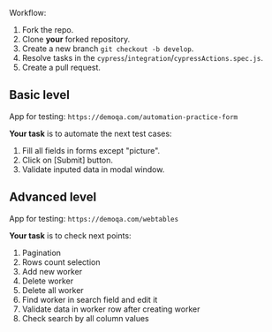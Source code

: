 Workflow:

1. Fork the repo.
1. Clone **your** forked repository.
1. Create a new branch `git checkout -b develop`.
1. Resolve tasks in the `cypress`/`integration`/`cypressActions.spec.js`.
1. Create a pull request.

## Basic level 

App for testing: `https://demoqa.com/automation-practice-form`

**Your task** is to automate the next test cases:

1. Fill all fields in forms except "picture".
2. Click on [Submit] button.
3. Validate inputed data in modal window.

## Advanced level

App for testing: `https://demoqa.com/webtables`

**Your task** is to check next points:

1. Pagination
2. Rows count selection
3. Add new worker
4. Delete worker
5. Delete all worker
6. Find worker in search field and edit it
7. Validate data in worker row after creating worker
8. Check search by all column values
